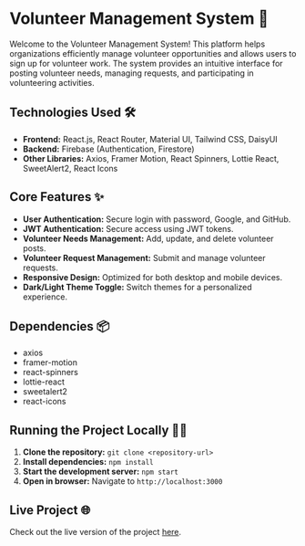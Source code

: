 # Volunteer Management System 🌟

Welcome to the Volunteer Management System! This platform helps organizations efficiently manage volunteer opportunities and allows users to sign up for volunteer work. The system provides an intuitive interface for posting volunteer needs, managing requests, and participating in volunteering activities.

## Technologies Used 🛠️

- **Frontend:** React.js, React Router, Material UI, Tailwind CSS, DaisyUI
- **Backend:** Firebase (Authentication, Firestore)
- **Other Libraries:** Axios, Framer Motion, React Spinners, Lottie React, SweetAlert2, React Icons

## Core Features ✨

- **User Authentication:** Secure login with password, Google, and GitHub.
- **JWT Authentication:** Secure access using JWT tokens.
- **Volunteer Needs Management:** Add, update, and delete volunteer posts.
- **Volunteer Request Management:** Submit and manage volunteer requests.
- **Responsive Design:** Optimized for both desktop and mobile devices.
- **Dark/Light Theme Toggle:** Switch themes for a personalized experience.

## Dependencies 📦

- axios
- framer-motion
- react-spinners
- lottie-react
- sweetalert2
- react-icons

## Running the Project Locally 🏃‍♂️

1. **Clone the repository:** `git clone <repository-url>`
2. **Install dependencies:** `npm install`
3. **Start the development server:** `npm start`
4. **Open in browser:** Navigate to `http://localhost:3000`

## Live Project 🌐

Check out the live version of the project [here](https://edu-connect-server-five.vercel.app).
